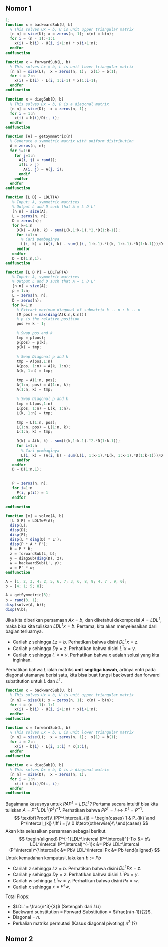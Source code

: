 ## Nomor 1

```octave
1;
function x = backwardSub(U, b)
  % This solves Ux = b, U is unit upper triangular matrix
  [n n] = size(U); x = zeros(n, 1); x(n) = b(n);
  for i = (n - 1):-1:1
    x(i) = b(i) - U(i, i+1:n) * x(i+1:n);
  endfor
endfunction

function x = forwardSub(L, b)
  % This solves Lx = b, L is unit lower triangular matrix
  [n n] = size(L);  x = zeros(n, 1);  x(1) = b(1);
  for i = 2:n
    x(i) = b(i) - L(i, 1:i-1) * x(1:i-1);
  endfor
endfunction

function x = diagSub(D, b)
  % This solves Dx = b, D is a diagonal matrix
  [n n] = size(D);  x = zeros(n, 1);
  for i = 1:n
    x(i) = b(i)/D(i, i);
  endfor
endfunction

function [A] = getSymmetric(n)
  % Generate a symmetric matrix with uniform distribution
  A = zeros(n, n);
  for i=1:n
    for j=1:n
      A(i, j) = rand();
      if(i > j)
        A(i, j) = A(j, i);
      endif
    endfor
  endfor
endfunction

function [L D] = LDLT(A)
   % Input: A, symmetric matrices
   % Output L and D such that A = L D L'
   [n n] = size(A);
   L = zeros(n, n);
   D = zeros(n);
   for k=1:n
     D(k) = A(k, k) - sum(L(k,1:k-1).^2.*D(1:k-1));
     for i=1:n
       % Cari pembaginya
       L(i, k) = (A(i, k) - sum(L(i, 1:k-1).*L(k, 1:k-1).*D(1:k-1)))/D(k);
     endfor
   endfor
   D = D(1:n,1);
endfunction

function [L D P] = LDLTwP(A)
   % Input: A, symmetric matrices
   % Output L and D such that A = L D L'
   [n n] = size(A);
   p = 1:n;
   L = zeros(n, n);
   D = zeros(n);
   for k=1:n
     % Extract maximum diagonal of submatrix k .. n : k .. n
     [M pos] = max(diag(A(k:n,k:n)))
     % p is the relative position
     pos += k - 1;
     
     % Swap pos and k
     tmp = p(pos);
     p(pos) = p(k);
     p(k) = tmp;
     
     % Swap Diagonal p and k
     tmp = A(pos,1:n)
     A(pos, 1:n) = A(k, 1:n);
     A(k, 1:n) = tmp;
     
     tmp = A(1:n, pos);
     A(1:n, pos) = A(1:n, k);
     A(1:n, k) = tmp;
     
     % Swap Diagonal p and k
     tmp = L(pos,1:n)
     L(pos, 1:n) = L(k, 1:n);
     L(k, 1:n) = tmp;
     
     tmp = L(1:n, pos);
     L(1:n, pos) = L(1:n, k);
     L(1:n, k) = tmp;
     
     D(k) = A(k, k) - sum(L(k,1:k-1).^2.*D(1:k-1));
     for i=1:n
       % Cari pembaginya
       L(i, k) = (A(i, k) - sum(L(i, 1:k-1).*L(k, 1:k-1).*D(1:k-1)))/D(k);
     endfor
   endfor
   D = D(1:n,1);
   
   
   P = zeros(n, n);
   for i=1:n
     P(i, p(i)) = 1
   endfor
   
endfunction

function [x] = solve(A, b)
  [L D P] = LDLTwP(A);
  disp(L);
  disp(D);
  disp(P);
  disp(L * diag(D) * L');
  disp(P * A * P');
  b = P * b;
  z = forwardSub(L, b);
  y = diagSub(diag(D), z);
  w = backwardSub(L', y);
  x = P' * w;
endfunction

A = [1, 2, 3, 4; 2, 5, 6, 7; 3, 6, 8, 9; 4, 7 , 9, 0];
b = [4; 1; 5; 8];

A = getSymmetric(3);
b = rand(3, 1);
disp(solve(A, b));
disp(A\b);
```

Jika kita diberikan persamaan $Ax = b$, dan diketahui dekomposisi $A = LDL^\intercal$, maka bisa kita tuliskan $LDL^\intercal x = b$. Pertama, kita akan menyelesaikan dari bagian terluarnya.

- Carilah $z$ sehingga $Lz = b$. Perhatikan bahwa disini $DL^\intercal x = z$.
- Carilah $y$ sehingga $Dy = z$. Perhatikan bahwa disini $L^\intercal x = y$.
- Carilah $x$ sehingga $L^\intercal x = y$. Perhatikan bahwa $x$ adalah solusi yang kita inginkan.

Perhatikan bahwa $L$ ialah matriks **unit segitiga bawah**, artinya entri pada diagonal utamanya berisi satu, kita bisa buat fungsi backward dan forward substitution untuk $L$ dan $L^\intercal$.

```octave
function x = backwardSub(U, b)
  % This solves Ux = b, U is unit upper triangular matrix
  [n n] = size(U); x = zeros(n, 1); x(n) = b(n);
  for i = (n - 1):-1:1
    x(i) = b(i) - U(i, i+1:n) * x(i+1:n);
  endfor
endfunction

function x = forwardSub(L, b)
  % This solves Lx = b, L is unit lower triangular matrix
  [n n] = size(L);  x = zeros(n, 1);  x(1) = b(1);
  for i = 2:n
    x(i) = b(i) - L(i, 1:i) * x(1:i);
  endfor
endfunction

function x = diagSub(D, b)
  % This solves Dx = b, D is a diagonal matrix
  [n n] = size(D);  x = zeros(n, 1);
  for i = 1:n
    x(i) = b(i)/D(i, i);
  endfor
endfunction
```

Bagaimana kasusnya untuk $PAP^{\intercal} = LDL^\intercal$? Pertama secara intuitif bisa kita tuliskan $A = P^{-1}LDL^\intercal (P^\intercal)^{-1}$. Perhatikan bahwa $PP^\intercal = I \iff P^\intercal = P^{-1}$.
$$
\textbf{Proof}\\
(PP^\intercal)_{ij} =
\begin{cases}
1 & P_{ik} \and P^\intercal_{kj} \iff i = j\\
0 &\text{otherwise}\\
\end{cases}
$$
Akan kita selesaikan persamaan sebagai berikut.
$$
\begin{aligned}
P^{-1}LDL^\intercal (P^\intercal)^{-1}x &= b\\
LDL^\intercal (P^\intercal)^{-1}x &= Pb\\
LDL^\intercal (P^\intercal)^{\intercal}x &= Pb\\
LDL^\intercal Px &= Pb
\end{aligned}
$$
Untuk kemudahan komputasi, lakukan $b := Pb$

- Carilah $z$ sehingga $Lz = b$. Perhatikan bahwa disini $DL^\intercal Px = z$.
- Carilah $y$ sehingga $Dy = z$. Perhatikan bahwa disini $L^\intercal Px = y$.
- Carilah $w$ sehingga $L^\intercal w = y$. Perhatikan bahwa disini $Px = w$.
- Carilah $x$ sehingga $x = P^\intercal w$.

Total Flops:

- $LDL' = \frac{n^3}{3}$ (Setengah dari $LU$)
- Backward substitution = Forward Substitution = $\frac{n(n-1)}{2}$.
- Diagonal = $n$.
- Perkalian matriks permutasi (Kasus diagonal pivoting) $n^3$ (?)

## Nomor 2

